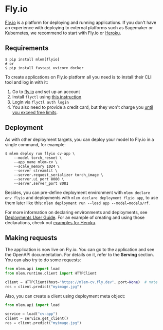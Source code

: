 # Fly.io

[Fly.io](http://fly.io) is a platform for deploying and running applications. If
you don't have an experience with deploying to external platforms such as
Sagemaker or Kubernetes, we recommend to start with Fly.io or
[Heroku](/doc/user-guide/deploying/heroku).

## Requirements

```cli
$ pip install mlem[flyio]
# or
$ pip install fastapi uvicorn docker
```

To create applications on Fly.io platform all you need is to install their CLI
tool and log in with it:

1. Go to [fly.io](http://fly.io) and set up an account
2. Install `flyctl` using
   [this instruction](https://fly.io/docs/hands-on/install-flyctl/)
3. Login via `flyctl auth login`
4. You also need to provide a credit card, but they won't charge you
   [until you exceed free limits](https://fly.io/docs/about/pricing/#how-it-works).

## Deployment

As with other deployment targets, you can deploy your model to Fly.io in a
single command, for example:

```cli
$ mlem deploy run flyio cv-app \
    --model torch_resnet \
    --app_name mlem-cv \
    --scale_memory 1024 \
    --server streamlit \
    --server.request_serializer torch_image \
    --server.ui_port 8080 \
    --server.server_port 8081
```

Besides, you can pre-define deployment environment with `mlem declare env flyio`
and deployments with `mlem declare deployment flyio app`, to use them later like
this: `mlem deployment run --load app --model=models/rf`.

For more information on declaring environments and deployments, see
[Deployments User Guide](/doc/user-guide/deploying/). For an example of creating
and using those declarations, check out
[examples for Heroku](/doc/user-guide/deploying/heroku/).

## Making requests

The application is now live on Fly.io. You can go to the application and see the
OpenAPI documentation. For details on it, refer to the **Serving** section. You
can also try to do some requests:

```py
from mlem.api import load
from mlem.runtime.client import HTTPClient

client = HTTPClient(host="https://mlem-cv.fly.dev", port=None)  # note port=None
res = client.predict("myimage.jpg")
```

Also, you can create a client using deployment meta object:

```py
from mlem.api import load

service = load("cv-app")
client = service.get_client()
res = client.predict("myimage.jpg")
```
